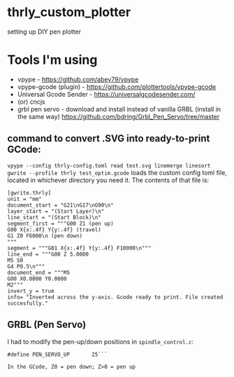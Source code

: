 # thrly_custom_plotter
 setting up DIY pen plotter

# Tools I'm using

- vpype - https://github.com/abey79/vpype
- vpype-gcode (plugin) - https://github.com/plottertools/vpype-gcode
- Universal Gcode Sender - https://universalgcodesender.com/
- (or) cncjs
- grbl pen servo - download and install instead of vanilla GRBL (install in the same way) https://github.com/bdring/Grbl_Pen_Servo/tree/master

## command to convert .SVG into ready-to-print GCode:
`vpype --config thrly-config.toml read test.svg linemerge linesort gwrite --profile thrly test_optim.gcode`
loads the custom config toml file, located in whichever directory you need it. The contents of that file is:

```
[gwrite.thrly]
unit = "mm"
document_start = "G21\nG17\nG90\n"
layer_start = "(Start Layer)\n"
line_start = "(Start Block)\n"
segment_first = """G00 Z1 (pen up)
G00 X{x:.4f} Y{y:.4f} (travel)
G1 Z0 F6000\n (pen down)
"""
segment = """G01 X{x:.4f} Y{y:.4f} F10000\n"""
line_end = """G00 Z 5.0000
M5 S0
G4 P0.5\n"""
document_end = """M5
G00 X0.0000 Y0.0000
M2"""
invert_y = true
info= "Inverted across the y-axis. Gcode ready to print. File created succesfully."
```

## GRBL (Pen Servo)
I had to modify the pen-up/down positions in `spindle_control.c`:
```#define PEN_SERVO_DOWN     31      
#define PEN_SERVO_UP       25```

In the GCode, Z0 = pen down; Z>0 = pen up